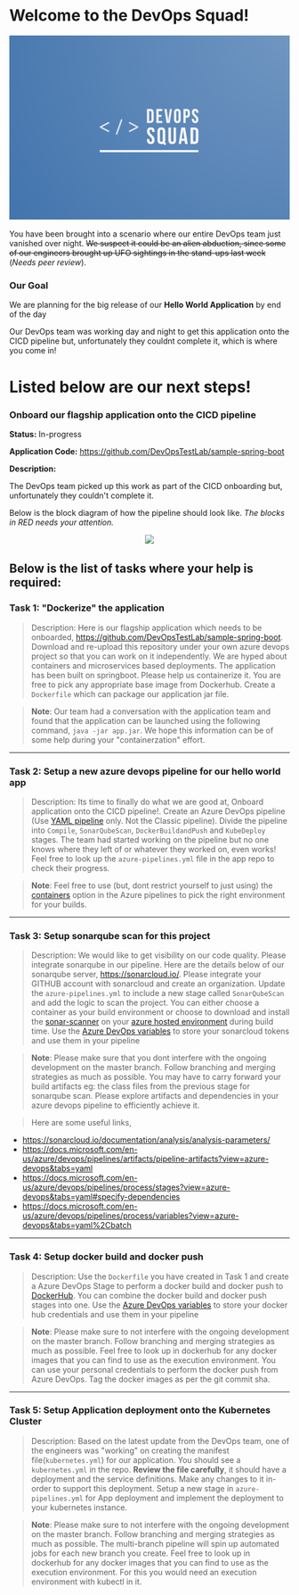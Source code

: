 # Welcome to the DevOps Squad!

<p align="center">
<img src="files/logo/logo.png">
</p>

You have been brought into a scenario where our entire DevOps team just vanished over night. ~~We suspect it could be an alien abduction, since some of our engineers brought up UFO sightings in the stand-ups last week~~ (_Needs peer review_).

### Our Goal

We are planning for the big release of our **Hello World Application** by end of the day

Our DevOps team was working day and night to get this application onto the CICD pipeline but, unfortunately they couldnt complete it, which is where you come in!

# Listed below are our next steps!

### Onboard our flagship application onto the CICD pipeline

**Status:** In-progress

**Application Code:** https://github.com/DevOpsTestLab/sample-spring-boot

**Description:** 

The DevOps team picked up this work as part of the CICD onboarding but, unfortunately they couldn't complete it.

Below is the block diagram of how the pipeline should look like. _The blocks in RED needs your attention._


<p align="center">
<img src="files/Flow.jpeg">
</p>


## Below is the list of tasks where your help is required:

### Task 1: "Dockerize" the application

> Description: Here is our flagship application which needs to be onboarded, https://github.com/DevOpsTestLab/sample-spring-boot. Download and re-upload this repository under your own azure devops project so that you can work on it independently. We are hyped about containers and microservices based deployments. The application has been built on springboot. Please help us containerize it. You are free to pick any appropriate base image from Dockerhub. Create a `Dockerfile` which can package our application jar file.

> **Note**: Our team had a conversation with the application team and found that the application can be launched using the following command, `java -jar app.jar`. We hope this information can be of some help during your "containerzation" effort.

***

### Task 2: Setup a new azure devops pipeline for our hello world app

> Description: Its time to finally do what we are good at, Onboard application onto the CICD pipeline!. Create an Azure DevOps pipeline (Use [YAML pipeline](https://docs.microsoft.com/en-us/azure/devops/pipelines/yaml-schema?view=azure-devops&tabs=schema%2Cparameter-schema) only. Not the Classic pipeline). Divide the pipeline into `Compile`, `SonarQubeScan`, `DockerBuildandPush` and `KubeDeploy` stages. The team had started working on the pipeline but no one knows where they left of or whatever they worked on, even works! Feel free to look up the `azure-pipelines.yml` file in the app repo to check their progress.

> **Note**: Feel free to use (but, dont restrict yourself to just using) the [containers](https://docs.microsoft.com/en-us/azure/devops/pipelines/process/container-phases?view=azure-devops#single-job) option in the Azure pipelines to pick the right environment for your builds.

***

### Task 3: Setup sonarqube scan for this project

> Description: We would like to get visibility on our code quality. Please integrate sonarqube in our pipeline. Here are the details below of our sonarqube server, https://sonarcloud.io/. Please integrate your GITHUB account with sonarcloud and create an organization. Update the `azure-pipelines.yml` to include a new stage called `SonarQubeScan` and add the logic to scan the project. You can either choose a container as your build environment or choose to download and install the [sonar-scanner](https://github.com/SonarSource/sonar-scanner-cli) on your [azure hosted environment](https://docs.microsoft.com/en-us/azure/devops/pipelines/agents/hosted?view=azure-devops&tabs=yaml) during build time. Use the [Azure DevOps variables](https://docs.microsoft.com/en-us/azure/devops/pipelines/process/variables?view=azure-devops&tabs=yaml%2Cbatch#secret-variables) to store your sonarcloud tokens and use them in your pipeline

> **Note**: Please make sure that you dont interfere with the ongoing development on the master branch. Follow branching and merging strategies as much as possible. You may have to carry forward your build artifacts eg: the class files from the previous stage for sonarqube scan. Please explore artifacts and dependencies in your azure devops pipeline to efficiently achieve it.

> Here are some useful links, 
- https://sonarcloud.io/documentation/analysis/analysis-parameters/
- https://docs.microsoft.com/en-us/azure/devops/pipelines/artifacts/pipeline-artifacts?view=azure-devops&tabs=yaml
- https://docs.microsoft.com/en-us/azure/devops/pipelines/process/stages?view=azure-devops&tabs=yaml#specify-dependencies
- https://docs.microsoft.com/en-us/azure/devops/pipelines/process/variables?view=azure-devops&tabs=yaml%2Cbatch
***

### Task 4: Setup docker build and docker push

> Description: Use the `Dockerfile` you have created in Task 1 and create a Azure DevOps Stage to perform a docker build and docker push to [DockerHub](https://hub.docker.com/). You can combine the docker build and docker push stages into one. Use the [Azure DevOps variables](https://docs.microsoft.com/en-us/azure/devops/pipelines/process/variables?view=azure-devops&tabs=yaml%2Cbatch#secret-variables) to store your docker hub credentials and use them in your pipeline

> **Note**: Please make sure to not interfere with the ongoing development on the master branch. Follow branching and merging strategies as much as possible. Feel free to look up in dockerhub for any docker images that you can find to use as the execution environment. You can use your personal credentials to perform the docker push from Azure DevOps. Tag the docker images as per the git commit sha. 

***

### Task 5: Setup Application deployment onto the Kubernetes Cluster

> Description: Based on the latest update from the DevOps team, one of the engineers was "working" on creating the manifest file(`kubernetes.yml`) for our application. You should see a `kubernetes.yml` in the repo. **Review the file carefully**, it should have a deployment and the service definitions. Make any changes to it in-order to support this deployment. Setup a new stage in `azure-pipelines.yml` for App deployment and implement the deployment to your kubernetes instance.

> **Note**: Please make sure to not interfere with the ongoing development on the master branch. Follow branching and merging strategies as much as possible. The multi-branch pipeline will spin up automated jobs for each new branch you create. Feel free to look up in dockerhub for any docker images that you can find to use as the execution environment. For this you would need an execution environment with kubectl in it.